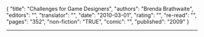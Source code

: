 {
"title": "Challenges for Game Designers",
"authors": "Brenda Brathwaite",
"editors": "",
"translator": "",
"date": "2010-03-01",
"rating": "",
"re-read": "",
"pages": "352",
"non-fiction": "TRUE",
"comic": "",
"published": "2009"
}

---
